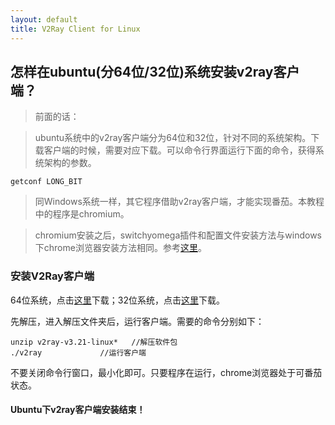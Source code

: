 ```yaml
---
layout: default
title: V2Ray Client for Linux
---
```


## 怎样在ubuntu(分64位/32位)系统安装v2ray客户端？

> 前面的话：

> ubuntu系统中的v2ray客户端分为64位和32位，针对不同的系统架构。下载客户端的时候，需要对应下载。可以命令行界面运行下面的命令，获得系统架构的参数。

```
getconf LONG_BIT
```

> 同Windows系统一样，其它程序借助v2ray客户端，才能实现番茄。本教程中的程序是chromium。

> chromium安装之后，switchyomega插件和配置文件安装方法与windows下chrome浏览器安装方法相同。参考[这里][1]。

### 安装V2Ray客户端

64位系统，点击[这里][3]下载；32位系统，点击[这里][2]下载。

先解压，进入解压文件夹后，运行客户端。需要的命令分别如下：

```
unzip v2ray-v3.21-linux*   //解压软件包
./v2ray 			//运行客户端
```

不要关闭命令行窗口，最小化即可。只要程序在运行，chrome浏览器处于可番茄状态。

#### Ubuntu下v2ray客户端安装结束！


[1]:<{{ site.baseurl }}{% post_url 2018-2-1-V2ray-Client-For-Windows %}>
[2]:<http://w8.undervineyard.com/v2ray-v3.21-linux-32-configured.zip>
[3]:<http://w8.undervineyard.com/v2ray-v3.21-linux-64-configured.zip>